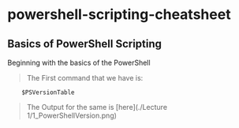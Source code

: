 # powershell-scripting-cheatsheet
<!---
[Reference Lecture 1](https://youtu.be/I4SFymp1dcE?t=16)
--->

##  Basics of PowerShell Scripting
Beginning with the basics of the PowerShell
> The First command that we have is:
``` 
    $PSVersionTable
```
> The Output for the same is [here](./Lecture 1/1_PowerShellVersion.png)
